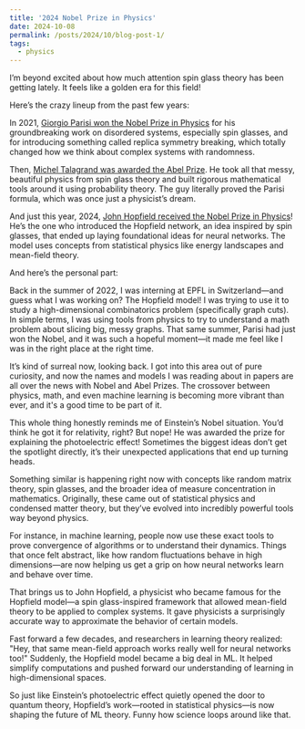 ```yaml
---
title: '2024 Nobel Prize in Physics'
date: 2024-10-08
permalink: /posts/2024/10/blog-post-1/
tags:
  - physics
---
```

I’m beyond excited about how much attention spin glass theory has been getting lately. It feels like a golden era for this field!

Here’s the crazy lineup from the past few years:

In 2021, [Giorgio Parisi won the Nobel Prize in Physics](https://www.nobelprize.org/prizes/physics/2021/parisi/facts/) for his groundbreaking work on disordered systems, especially spin glasses, and for introducing something called replica symmetry breaking, which totally changed how we think about complex systems with randomness.

Then, [Michel Talagrand was awarded the Abel Prize](https://abelprize.no/article/2024/michel-talagrand-awarded-2024-abel-prize). He took all that messy, beautiful physics from spin glass theory and built rigorous mathematical tools around it using probability theory. The guy literally proved the Parisi formula, which was once just a physicist’s dream.

And just this year, 2024, [John Hopfield received the Nobel Prize in Physics](https://www.nobelprize.org/prizes/physics/2024/summary/)! He’s the one who introduced the Hopfield network, an idea inspired by spin glasses, that ended up laying foundational ideas for neural networks. The model uses concepts from statistical physics like energy landscapes and mean-field theory.

And here’s the personal part:

Back in the summer of 2022, I was interning at EPFL in Switzerland—and guess what I was working on? The Hopfield model! I was trying to use it to study a high-dimensional combinatorics problem (specifically graph cuts). In simple terms, I was using tools from physics to try to understand a math problem about slicing big, messy graphs. That same summer, Parisi had just won the Nobel, and it was such a hopeful moment—it made me feel like I was in the right place at the right time.

It’s kind of surreal now, looking back. I got into this area out of pure curiosity, and now the names and models I was reading about in papers are all over the news with Nobel and Abel Prizes. The crossover between physics, math, and even machine learning is becoming more vibrant than ever, and it's a good time to be part of it.

This whole thing honestly reminds me of Einstein’s Nobel situation. You’d think he got it for relativity, right? But nope! He was awarded the prize for explaining the photoelectric effect! Sometimes the biggest ideas don’t get the spotlight directly, it’s their unexpected applications that end up turning heads.

Something similar is happening right now with concepts like random matrix theory, spin glasses, and the broader idea of measure concentration in mathematics. Originally, these came out of statistical physics and condensed matter theory, but they’ve evolved into incredibly powerful tools way beyond physics.

For instance, in machine learning, people now use these exact tools to prove convergence of algorithms or to understand their dynamics. Things that once felt abstract, like how random fluctuations behave in high dimensions—are now helping us get a grip on how neural networks learn and behave over time.

That brings us to John Hopfield, a physicist who became famous for the Hopfield model—a spin glass-inspired framework that allowed mean-field theory to be applied to complex systems. It gave physicists a surprisingly accurate way to approximate the behavior of certain models.

Fast forward a few decades, and researchers in learning theory realized: "Hey, that same mean-field approach works really well for neural networks too!" Suddenly, the Hopfield model became a big deal in ML. It helped simplify computations and pushed forward our understanding of learning in high-dimensional spaces.

So just like Einstein’s photoelectric effect quietly opened the door to quantum theory, Hopfield’s work—rooted in statistical physics—is now shaping the future of ML theory. Funny how science loops around like that.
